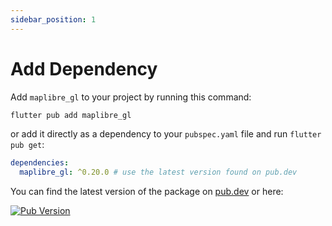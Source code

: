 ```yaml
---
sidebar_position: 1
---
```


# Add Dependency

Add `maplibre_gl` to your project by running this command:

```bash
flutter pub add maplibre_gl
```

or add it directly as a dependency to your `pubspec.yaml` file and run 
`flutter pub get`:

```yaml
dependencies:
  maplibre_gl: ^0.20.0 # use the latest version found on pub.dev
```

You can find the latest version of the package on
[pub.dev](https://pub.dev/packages/maplibre_gl) or here:

[![Pub Version](https://img.shields.io/pub/v/maplibre_gl)](https://pub.dev/packages/maplibre_gl)
